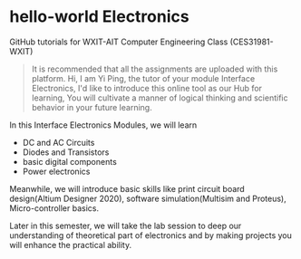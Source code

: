 # hello-world Electronics
GitHub tutorials for WXIT-AIT Computer Engineering Class (CES31981-WXIT)
>It is recommended that all the assignments are uploaded with this platform.
Hi, I am Yi Ping, the tutor of your module Interface Electronics,
I'd like to introduce this online tool as our Hub for learning,
You will cultivate a manner of logical thinking and scientific behavior in your future learning.

In this Interface Electronics Modules, we will learn 

- DC and AC Circuits
- Diodes and Transistors
- basic digital components
- Power electronics

Meanwhile, we will introduce basic skills like print circuit board design(Altium Designer 2020), software simulation(Multisim and Proteus),  Micro-controller basics.

Later in this semester, we will take the lab session to deep our understanding of theoretical part of electronics and by making projects you will enhance the practical ability.